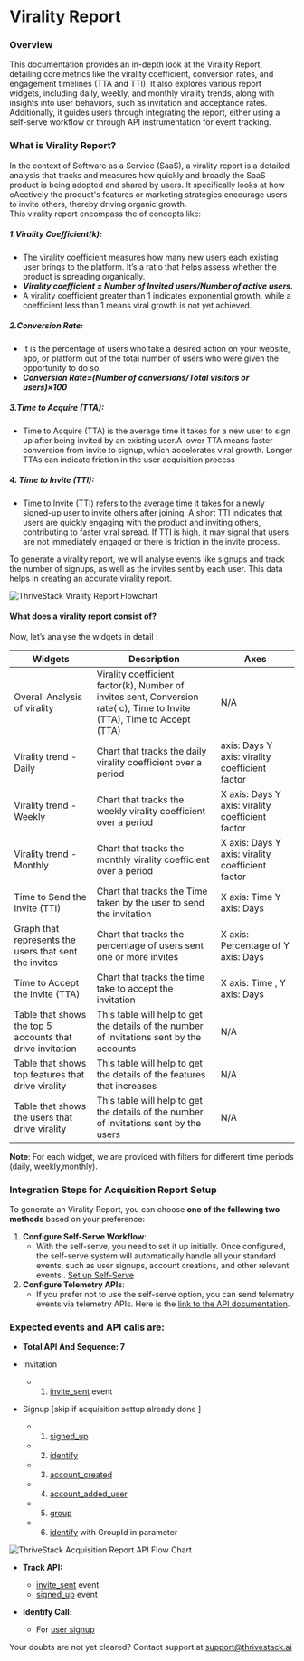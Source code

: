 # Virality Report
### Overview
This documentation provides an in-depth look at the Virality Report, detailing core metrics like the virality coefficient, conversion rates, and engagement timelines (TTA and TTI). It also explores various report widgets, including daily, weekly, and monthly virality trends, along with insights into user behaviors, such as invitation and acceptance rates. Additionally, it guides users through integrating the report, either using a self-serve workflow or through API instrumentation for event tracking.

### What is Virality Report? 
In the context of Software as a Service (SaaS), a virality report is a detailed analysis that tracks and measures how quickly and broadly the SaaS product is being adopted and shared by users. It specifically looks at how eAectively the product's features or marketing strategies encourage users to invite others, thereby driving organic growth.    
This virality report encompass the of concepts like: 
##### 1.Virality Coefficient(k):
- The virality coefficient measures how many new users each existing user brings to the platform. It’s a ratio that helps assess whether the product is spreading organically.
- ***Virality coefficient = Number of Invited users/Number of active users.*** 
- A virality coefficient greater than 1 indicates exponential growth, while a coefficient less than 1 means viral growth is not yet achieved.

##### 2.Conversion Rate:
- It is the percentage of users who take a desired action on your website, app, or platform out of the total number of users who were given the opportunity to do so. 
- ***Conversion Rate=(Number of conversions/Total visitors or users)×100*** 

##### 3.Time to Acquire (TTA):
- Time to Acquire (TTA) is the average time it takes for a new user to sign up after being invited by an existing user.A lower TTA means faster conversion from invite to signup, which accelerates viral growth. Longer TTAs can indicate friction in the user acquisition process 

##### 4. Time to Invite (TTI):
- Time to Invite (TTI) refers to the average time it takes for a newly signed-up user to invite others after joining. 
A short TTI indicates that users are quickly engaging with the product and inviting others, contributing to faster viral spread. If TTI is high, it may signal that users are not immediately engaged or there is friction in the invite process. 

To generate a virality report, we will analyse events like signups and track the number of signups, as well as the invites sent by each user. This data helps in creating an accurate virality report.

![ThriveStack Virality Report Flowchart](/img/docs/analyze/reports/virality_report.png)

#### What does a virality report consist of?

Now, let’s analyse the widgets in detail :

| **Widgets** | **Description** | **Axes** |
| ----------- | --------------- | -------- |
 |Overall Analysis of virality | Virality coefficient factor(k), Number of invites sent, Conversion rate( c), Time to Invite (TTA), Time to Accept (TTA) | N/A |
|Virality trend - Daily | Chart that tracks the  daily virality coefficient over a period | axis: Days Y axis: virality coefficient factor|
| Virality trend - Weekly | Chart that tracks the  weekly virality coefficient over a period | X axis: Days Y axis: virality coefficient factor |
|Virality trend - Monthly | Chart that tracks the  monthly virality coefficient over a period | X axis: Days Y axis: virality coefficient factor |
|Time to Send the Invite (TTI) | Chart that tracks the  Time taken by the user to send the invitation | X	axis: Time Y	axis: Days | 
|Graph that represents the users that sent the invites | Chart that tracks the percentage of users sent one or more invites| X axis: Percentage of  Y axis: Days |
|Time to Accept the Invite (TTA) | Chart that tracks the time take to accept the invitation | X	axis: Time , Y	axis: Days 
|Table that shows the top 5 accounts that drive invitation | This table will help to get the details of the number of invitations sent by the accounts |N/A|
|Table that shows top features that drive virality | This table will help to get the details of the features that increases | N/A |
|Table that shows the users that drive virality | This table will help to get the details of the number of invitations sent by the users |  N/A |

**Note**: For each widget, we are provided with filters for different time periods (daily, weekly,monthly). 

### Integration Steps for Acquisition Report Setup

To generate an Virality Report, you can choose **one of the following two methods** based on your preference:

1. **Configure Self-Serve Workflow**:
    - With the self-serve, you need to set it up initially. Once configured, the self-serve system will automatically handle all your standard events, such as user signups, account creations, and other relevant events.. [Set up Self-Serve](https://dev.app.thrivestack.ai/build/setup/quick-start/)
2. **Configure Telemetry APIs**:
    - If you prefer not to use the self-serve option, you can send telemetry events via telemetry APIs. Here is the [link to the API documentation](https://docs.dev.app.thrivestack.ai/getting-started/analyze/instrumentation/overview). 

### Expected events and API calls are:

- **Total API And Sequence: 7**

- Invitation
  - 1. [invite_sent](https://docs.dev.app.thrivestack.ai/getting-started/analyze/instrumentation/events/standard/invite_sent) event
   
- Signup [skip if acquisition settup already done ]
  - 1. [signed_up](https://docs.dev.app.thrivestack.ai/getting-started/analyze/instrumentation/events/standard/signed_up)
  - 2. [identify](https://docs.dev.app.thrivestack.ai/getting-started/analyze/instrumentation/identification/user)
  - 3. [account_created](https://docs.dev.app.thrivestack.ai/getting-started/analyze/instrumentation/events/standard/account_created)
  - 4. [account_added_user](https://docs.dev.app.thrivestack.ai/getting-started/analyze/instrumentation/events/standard/account_added_user)
  - 5. [group](https://docs.dev.app.thrivestack.ai/getting-started/analyze/instrumentation/identification/group)
  - 6. [identify](https://docs.dev.app.thrivestack.ai/getting-started/analyze/instrumentation/identification/user) with GroupId in parameter
   
![ThriveStack Acquisition Report API Flow Chart](/virality_flow.png)

- **Track API:**
  - [invite_sent](https://docs.dev.app.thrivestack.ai/getting-started/analyze/instrumentation/events/standard/invite_sent) event
  - [signed_up](https://docs.dev.app.thrivestack.ai/getting-started/analyze/instrumentation/events/standard/signed_up) event

- **Identify Call:**
  - For [user signup](https://docs.dev.app.thrivestack.ai/getting-started/analyze/instrumentation/identification/user)
 



 
Your doubts are not yet cleared? Contact support at support@thrivestack.ai 
